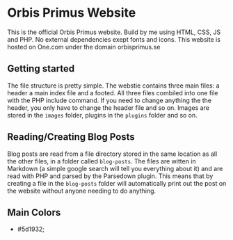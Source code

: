 # Orbis Primus Website
This is the official Orbis Primus website. Build by me using HTML, CSS, JS and PHP. No external dependencies exept fonts and icons. This website is hosted on One.com under the domain orbisprimus.se

## Getting started 
The file structure is pretty simple. The webstie contains three main files: a header a main index file and a footed. All three files combiled into one file with the PHP include command. If you need to change anything the the header, you only have to change the header file and so on. 
Images are stored in the `images` folder, plugins in the `plugins` folder and so on. 

## Reading/Creating Blog Posts
Blog posts are read from a file directory stored in the same location as all the other files, in a folder called `blog-posts`. The files are witten in Markdown (a simple google search will tell you everything about it) and are read with PHP and parsed by the Parsedown plugin. This means that by creating a file in the `blog-posts` folder will automatically print out the post on the website without anyone needing to do anything. 

## Main Colors

- #5d1932;
